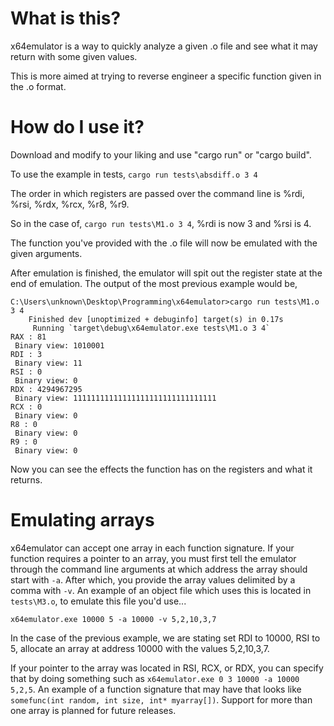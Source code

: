 # What is this?

x64emulator is a way to quickly analyze a given .o file and see what it may return with some given values.

This is more aimed at trying to reverse engineer a specific function given in the .o format.

# How do I use it?

Download and modify to your liking and use "cargo run" or "cargo build".

To use the example in tests,
``cargo run tests\absdiff.o 3 4``

The order in which registers are passed over the command line is %rdi, %rsi, %rdx, %rcx, %r8, %r9.

So in the case of, ``cargo run tests\M1.o 3 4``, %rdi is now 3 and %rsi is 4.

The function you've provided with the .o file will now be emulated with the given arguments.

After emulation is finished, the emulator will spit out the register state at the end of emulation.
The output of the most previous example would be,

```
C:\Users\unknown\Desktop\Programming\x64emulator>cargo run tests\M1.o 3 4      
    Finished dev [unoptimized + debuginfo] target(s) in 0.17s
     Running `target\debug\x64emulator.exe tests\M1.o 3 4`   
RAX : 81
 Binary view: 1010001
RDI : 3
 Binary view: 11
RSI : 0
 Binary view: 0
RDX : 4294967295
 Binary view: 11111111111111111111111111111111
RCX : 0
 Binary view: 0
R8 : 0
 Binary view: 0
R9 : 0
 Binary view: 0
```

Now you can see the effects the function has on the registers and what it returns.

# Emulating arrays

x64emulator can accept one array in each function signature. If your function requires a pointer to an array, you must first tell the emulator through the command line arguments at which address the array should start with `-a`. After which, you provide the array values delimited by a comma with `-v`. An example of an object file which uses this is located in `tests\M3.o`, to emulate this file you'd use...

`x64emulator.exe 10000 5 -a 10000 -v 5,2,10,3,7`

In the case of the previous example, we are stating set RDI to 10000, RSI to 5, allocate an array at address 10000 with the values 5,2,10,3,7.

If your pointer to the array was located in RSI, RCX, or RDX, you can specify that by doing something such as `x64emulator.exe 0 3 10000 -a 10000 5,2,5`.
An example of a function signature that may have that looks like `somefunc(int random, int size, int* myarray[])`. Support for more than one array is planned for future releases.

